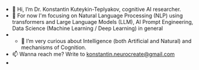 - 👋 Hi, I’m Dr. Konstantin Kuteykin-Teplyakov, cognitive AI researcher.
- 🌱 For now I'm focusing on Natural Language Processing (NLP) using transformers and Large Language Models (LLM), AI Prompt Engineering, Data Science (Machine Learning / Deep Learning) in general
- - 👀 I’m very curious about Intelligence (both Artificial and Natural) and mechanisms of Cognition.
- 📫 Wanna reach me? Write to <konstantin.neurocreate@gmail.com>
- 

<!---
kuteykin/kuteykin is a ✨ special ✨ repository because its `README.md` (this file) appears on your GitHub profile.
You can click the Preview link to take a look at your changes.
--->
